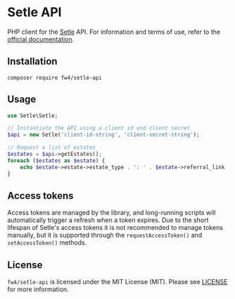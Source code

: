 # Setle API

PHP client for the [Setle](https://www.setle.be) API. For information and terms of use, refer to the
[official documentation](https://public-api.setle.app/).

## Installation

`composer require fw4/setle-api`

## Usage

```php
use Setle\Setle;

// Instantiate the API using a client id and client secret
$api = new Setle('client-id-string', 'client-secret-string');

// Request a list of estates
$estates = $api->getEstates();
foreach ($estates as $estate) {
    echo $estate->estate->estate_type . ': ' . $estate->referral_link . PHP_EOL;
}
```

## Access tokens

Access tokens are managed by the library, and long-running scripts will automatically trigger a refresh when a token
expires. Due to the short lifespan of Setle's access tokens it is not recommended to manage tokens manually, but it is
supported through the `requestAccessToken()` and `setAccessToken()` methods.

## License

`fw4/setle-api` is licensed under the MIT License (MIT). Please see [LICENSE](LICENSE) for more information.
